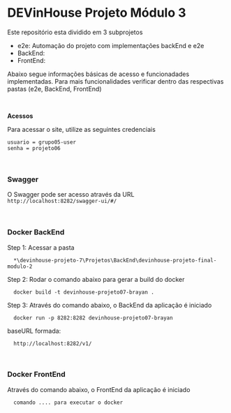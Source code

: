 # DEVinHouse Projeto Módulo 3

Este repositório esta dividido em 3 subprojetos

- e2e: Automação do projeto com implementações backEnd e e2e
- BackEnd:
- FrontEnd: 


Abaixo segue informações básicas de acesso e funcionadades implementadas. Para mais funcionalidades verificar dentro das respectivas pastas (e2e, BackEnd, FrontEnd)

<br>

**Acessos**

Para acessar o site, utilize as seguintes credenciais 

```
usuario = grupo05-user
senha = projeto06
```

<br>

### **Swagger** 


O Swagger pode ser acesso através da URL `http://localhost:8282/swagger-ui/#/`

<br>

### **Docker BackEnd**

Step 1: Acessar a pasta 

```
  *\devinhouse-projeto-7\Projetos\BackEnd\devinhouse-projeto-final-modulo-2
```

Step 2: Rodar o comando abaixo para gerar a build do docker

```
  docker build -t devinhouse-projeto07-brayan .
```

Step 3: Através do comando abaixo, o BackEnd da aplicação é iniciado

```
  docker run -p 8282:8282 devinhouse-projeto07-brayan
```

baseURL formada: 

```
  http://localhost:8282/v1/
```

<br>

### **Docker FrontEnd**

Através do comando abaixo, o FrontEnd da aplicação é iniciado

```
  comando .... para executar o docker
```
